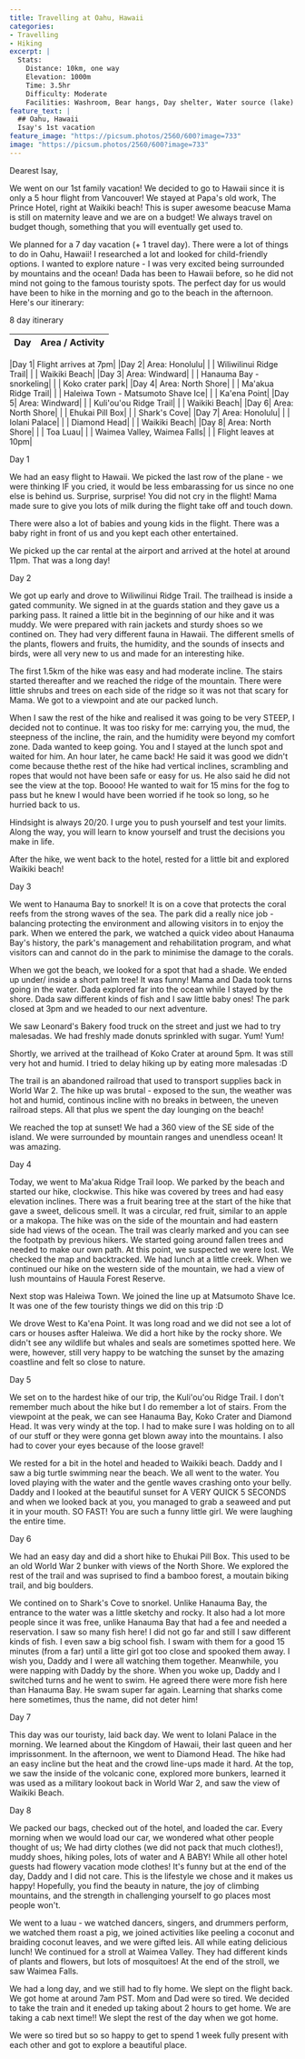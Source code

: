 ```yaml
---
title: Travelling at Oahu, Hawaii
categories:
- Travelling
- Hiking
excerpt: |
  Stats: 
    Distance: 10km, one way
    Elevation: 1000m
    Time: 3.5hr
    Difficulty: Moderate
    Facilities: Washroom, Bear hangs, Day shelter, Water source (lake)
feature_text: |
  ## Oahu, Hawaii
  Isay's 1st vacation
feature_image: "https://picsum.photos/2560/600?image=733"
image: "https://picsum.photos/2560/600?image=733"
---
```


Dearest Isay,

We went on our 1st family vacation! We decided to go to Hawaii since it is only a 5 hour flight from Vancouver! We stayed at Papa's old work, The Prince Hotel, right at Waikiki beach! This is super awesome beacuse Mama is still on maternity leave and we are on a budget! We always travel on budget though, something that you will eventually get used to. 

<!-- more -->

We planned for a 7 day vacation (+ 1 travel day). There were a lot of things to do in Oahu, Hawaii! I researched a lot and looked for child-friendly options. I wanted to explore nature - I was very excited being surrounded by mountains and the ocean! Dada has been to Hawaii before, so he did not mind not going to the famous touristy spots. The perfect day for us would have been to hike in the morning and go to the beach in the afternoon. Here's our itinerary:

8 day itinerary

|   Day	| Area / Activity	| 
|----------|:--------:|

|Day 1|  Flight arrives at 7pm|
|Day 2|  Area: Honolulu|
|     |   Wiliwilinui Ridge Trail|
|     |   Waikiki Beach|
|Day 3|  Area: Windward|
|     |   Hanauma Bay - snorkeling|
|     |   Koko crater park|
|Day 4|  Area: North Shore|
|     |   Ma'akua Ridge Trail|
|     |   Haleiwa Town - Matsumoto Shave Ice|
|     |   Ka'ena Point|
|Day 5|  Area: Windward|
|     |   Kuli'ou'ou Ridge Trail|
|     |  Waikiki Beach|
|Day 6|  Area: North Shore|
|     |   Ehukai Pill Box|
|     |   Shark's Cove|
|Day 7|  Area: Honolulu|
|     |   Iolani Palace|
|     |   Diamond Head|
|     |   Waikiki Beach|
|Day 8|  Area: North Shore|
|     |   Toa Luau|
|     |   Waimea Valley, Waimea Falls|
|     |   Flight leaves at 10pm|

Day 1

We had an easy flight to Hawaii. We picked the last row of the plane - we were thinking IF you cried, it would be less embarassing for us since no one else is behind us. Surprise, surprise! You did not cry in the flight! Mama made sure to give you lots of milk during the flight take off and touch down. 

There were also a lot of babies and young kids in the flight. There was a baby right in front of us and you kept each other entertained. 

We picked up the car rental at the airport and arrived at the hotel at around 11pm. That was a long day!

Day 2

We got up early and drove to Wiliwilinui Ridge Trail. The trailhead is inside a gated community. We signed in at the guards station and they gave us a parking pass. It rained a little bit in the beginning of our hike and it was muddy. We were prepared with rain jackets and sturdy shoes so we contined on. They had very different fauna in Hawaii. The different smells of the plants, flowers and fruits, the humidity, and the sounds of insects and birds, were all very new to us and made for an interesting hike. 

The first 1.5km of the hike was easy and had moderate incline. The stairs started thereafter and we reached the ridge of the mountain. There were little shrubs and trees on each side of the ridge so it was not that scary for Mama. We got to a viewpoint and ate our packed lunch. 

When I saw the rest of the hike and realised it was going to be very STEEP, I decided not to continue. It was too risky for me: carrying you, the mud, the steepness of the incline, the rain, and the humidity were beyond my comfort zone. Dada wanted to keep going. You and I stayed at the lunch spot and waited for him. An hour later, he came back! He said it was good we didn't come because thethe rest of the hike had vertical inclines, scrambling and ropes that would not have been safe or easy for us. He also said he did not see the view at the top. Boooo! He wanted to wait for 15 mins for the fog to pass but he knew I would have been worried if he took so long, so he hurried back to us. 

Hindsight is always 20/20. I urge you to push yourself and test your limits. Along the way, you will learn to know yourself and trust the decisions you make in life. 

After the hike, we went back to the hotel, rested for a little bit and explored Waikiki beach!

Day 3

We went to Hanauma Bay to snorkel! It is on a cove that protects the coral reefs from the strong waves of the sea. The park did a really nice job - balancing protecting the environment and allowing visitors in to enjoy the park. When we entered the park, we watched a quick video about Hanauma Bay's history, the park's management and rehabilitation program, and what visitors can and cannot do in the park to minimise the damage to the corals. 

When we got the beach, we looked for a spot that had a shade. We ended up under/ inside a short palm tree! It was funny! Mama and Dada took turns going in the water. Dada explored far into the ocean while I stayed by the shore. Dada saw different kinds of fish and I saw little baby ones! The park closed at 3pm and we headed to our next adventure. 

We saw Leonard's Bakery food truck on the street and just we had to try malesadas. We had freshly made donuts sprinkled with sugar. Yum! Yum! 

Shortly, we arrived at the trailhead of Koko Crater at around 5pm. It was still very hot and humid. I tried to delay hiking up by eating more malesadas :D 

The trail is an abandoned railroad that used to transport supplies back in World War 2. The hike up was brutal - exposed to the sun, the weather was hot and humid, continous incline with no breaks in between, the uneven railroad steps. All that plus we spent the day lounging on the beach!

We reached the top at sunset! We had a 360 view of the SE side of the island. We were surrounded by mountain ranges and unendless ocean! It was amazing.

Day 4

Today, we went to Ma'akua Ridge Trail loop. We parked by the beach and started our hike, clockwise. This hike was covered by trees and had easy elevation inclines. There was a fruit bearing tree at the start of the hike that gave a sweet, delicous smell. It was a circular, red fruit, similar to an apple or a makopa. The hike was on the side of the mountain and had eastern side had views of the ocean. The trail was clearly marked and you can  see the footpath by previous hikers. We started going around fallen trees and needed to make our own path. At this point, we suspected we were lost. We checked the map and backtracked. We had lunch at a little creek. When we continued our hike on the western side of the mountain, we had a view of lush mountains of Hauula Forest Reserve. 

Next stop was Haleiwa Town. We joined the line up at Matsumoto Shave Ice. It was one of the few touristy things we did on this trip :D

We drove West to Ka'ena Point. It was long road and we did not see a lot of cars or houses asfter Haleiwa. We did a hort hike by the rocky shore. We didn't see any wildlife but whales and seals are sometimes spotted here. We were, however, still very happy to be watching the sunset by the amazing coastline and felt so close to nature.  

Day 5

We set on to the hardest hike of our trip, the Kuli'ou'ou Ridge Trail. I don't remember much about the hike but I do remember a lot of stairs. From the viewpoint at the peak, we can see Hanauma Bay, Koko Crater and Diamond Head. It was very windy at the top. I had to make sure I was holding on to all of our stuff or they were gonna get blown away into the mountains. I also had to cover your eyes because of the loose gravel! 

We rested for a bit in the hotel and headed to Waikiki beach. Daddy and I saw a big turtle swimming near the beach. We all went to the water. You loved playing with the water and the gentle waves crashing onto your belly. Daddy and I looked at the beautiful sunset for A VERY QUICK 5 SECONDS and when we looked back at you, you managed to grab a seaweed and put it in your mouth. SO FAST! You are such a funny little girl. We were laughing the entire time. 

Day 6

We had an easy day and did a short hike to Ehukai Pill Box. This used to be an old World War 2 bunker with views of the North Shore. We explored the rest of the trail and was suprised to find a bamboo forest, a moutain biking trail, and big boulders. 

We contined on to Shark's Cove to snorkel. Unlike Hanauma Bay, the entrance to the water was a little sketchy and rocky. It also had a lot more people since it was free, unlike Hanauma Bay that had a fee and needed a reservation. I saw so many fish here! I did not go far and still I saw different kinds of fish. I even saw a big school fish. I swam with them for a good 15 minutes (from a far) until a litte girl got too close and spooked them away. I wish you, Daddy and I were all watching them together. Meanwhile, you were napping with Daddy by the shore. When you woke up, Daddy and I switched turns and he went to swim. He agreed there were more fish here than Hanauma Bay. He swam super far again. Learning that sharks come here sometimes, thus the name, did not deter him!

Day 7

This day was our touristy, laid back day. We went to Iolani Palace in the morning. We learned about the Kingdom of Hawaii, their last queen and her imprissonment. In the afternoon, we went to Diamond Head. The hike had an easy incline but the heat and the crowd line-ups made it hard. At the top, we saw the inside of the volcanic cone, explored more bunkers, learned it was used as a military lookout back in World War 2,  and saw the view of Waikiki Beach. 

Day 8

We packed our bags, checked out of the hotel, and loaded the car. Every morning when we would load our car, we wondered what other people thought of us; We had dirty clothes (we did not pack that much clothes!), muddy shoes, hiking poles, lots of water and A BABY! While all other hotel guests had flowery vacation mode clothes! It's funny but at the end of the day, Daddy and I did not care. This is the lifestyle we chose and it makes us happy! Hopefully, you find the beauty in nature, the joy of climbing mountains, and the strength in challenging yourself to go places most people won't. 

We went to a luau - we watched dancers, singers, and drummers perform, we watched them roast a pig, we joined activities like peeling a coconut and braiding coconut leaves, and we were gifted leis. All while eating delicious lunch! We continued for a stroll at Waimea Valley. They had different kinds of plants and flowers, but lots of mosquitoes! At the end of the stroll, we saw Waimea Falls. 

We had a long day, and we still had to fly home. We slept on the flight back. We got home at around 7am PST. Mom and Dad were so tired. We decided to take the train and it eneded up taking about 2 hours to get home. We are taking a cab next time!! We slept the rest of the day when we got home. 

We were so tired but so so happy to get to spend 1 week fully present with each other and got to explore a beautiful place. 











